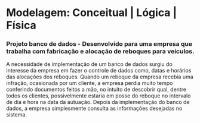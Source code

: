# Modelagem: Conceitual | Lógica | Física

### Projeto banco de dados - Desenvolvido para uma empresa que trabalha com fabricação e alocação de reboques para veículos.
<p> A necessidade de implementação de um banco de dados surgiu do interesse da empresa
em fazer o controle de dados como, datas e horários das alocações dos reboques. 
Quando um reboque da empresa recebia uma infração, ocasionada por um
cliente, a empresa perdia muito tempo conferindo documentos feitos a mão, no intuito de descobrir qual, dentre todos os clientes, possivelmente estaria em posse do reboque no intervalo de dia e hora na data da autuação. Depois da implementação do banco de dados, a empresa simplesmente consulta as informações desejadas no sistema.
</p>
